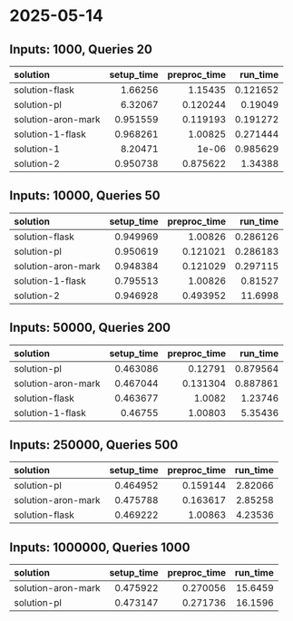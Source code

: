 # 2025-05-14

## Inputs: 1000, Queries 20

| solution           |   setup_time |   preproc_time |   run_time |
|:-------------------|-------------:|---------------:|-----------:|
| solution-flask     |     1.66256  |       1.15435  |   0.121652 |
| solution-pl        |     6.32067  |       0.120244 |   0.19049  |
| solution-aron-mark |     0.951559 |       0.119193 |   0.191272 |
| solution-1-flask   |     0.968261 |       1.00825  |   0.271444 |
| solution-1         |     8.20471  |       1e-06    |   0.985629 |
| solution-2         |     0.950738 |       0.875622 |   1.34388  |

## Inputs: 10000, Queries 50

| solution           |   setup_time |   preproc_time |   run_time |
|:-------------------|-------------:|---------------:|-----------:|
| solution-flask     |     0.949969 |       1.00826  |   0.286126 |
| solution-pl        |     0.950619 |       0.121021 |   0.286183 |
| solution-aron-mark |     0.948384 |       0.121029 |   0.297115 |
| solution-1-flask   |     0.795513 |       1.00826  |   0.81527  |
| solution-2         |     0.946928 |       0.493952 |  11.6998   |

## Inputs: 50000, Queries 200

| solution           |   setup_time |   preproc_time |   run_time |
|:-------------------|-------------:|---------------:|-----------:|
| solution-pl        |     0.463086 |       0.12791  |   0.879564 |
| solution-aron-mark |     0.467044 |       0.131304 |   0.887861 |
| solution-flask     |     0.463677 |       1.0082   |   1.23746  |
| solution-1-flask   |     0.46755  |       1.00803  |   5.35436  |

## Inputs: 250000, Queries 500

| solution           |   setup_time |   preproc_time |   run_time |
|:-------------------|-------------:|---------------:|-----------:|
| solution-pl        |     0.464952 |       0.159144 |    2.82066 |
| solution-aron-mark |     0.475788 |       0.163617 |    2.85258 |
| solution-flask     |     0.469222 |       1.00863  |    4.23536 |

## Inputs: 1000000, Queries 1000

| solution           |   setup_time |   preproc_time |   run_time |
|:-------------------|-------------:|---------------:|-----------:|
| solution-aron-mark |     0.475922 |       0.270056 |    15.6459 |
| solution-pl        |     0.473147 |       0.271736 |    16.1596 |